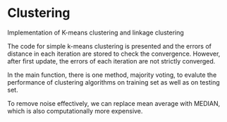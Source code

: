 # Clustering

Implementation of K-means clustering and linkage clustering

The code for simple k-means clustering is presented and the errors of distance in each iteration are stored to check the convergence. However, after first update, the errors of each iteration are not strictly converged.

In the main function, there is one method, majority voting, to evalute the performance of clustering algorithms on training set as well as on testing set.

To remove noise effectively, we can replace mean average with MEDIAN, which is also computationally more expensive.
